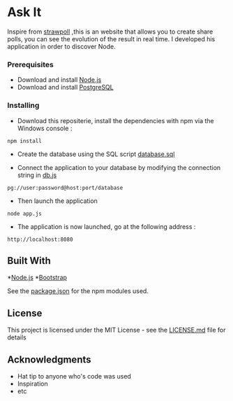 # Ask It

Inspire from [strawpoll](strawpoll.me) ,this is an website that allows you to create share polls, you can see the evolution of the result in real time. I developed his application in order to discover Node.

### Prerequisites

* Download and install [Node.js](https://nodejs.org/en/)
* Download and install [PostgreSQL](https://www.postgresql.org/)

### Installing

* Download this repositerie, install the dependencies with npm via the Windows console :

```
npm install
```

* Create the database using the SQL script [database.sql](database.sql)

* Connect the application to your database by modifying the connection string in [db.js](/model/db.js)

```
pg://user:password@host:port/database
```

* Then launch the application

```
node app.js
```

* The application is now launched, go at the following address :

```
http://localhost:8080
```

## Built With

*[Node.js](https://nodejs.org/en/)
*[Bootstrap](http://getbootstrap.com/)

See the [package.json](package.json) for the npm modules used.


## License

This project is licensed under the MIT License - see the [LICENSE.md](LICENSE.md) file for details

## Acknowledgments

* Hat tip to anyone who's code was used
* Inspiration
* etc
